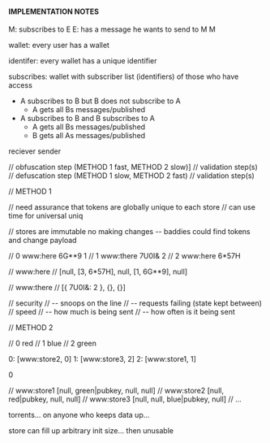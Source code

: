#### IMPLEMENTATION NOTES


M: subscribes to E
E: has a message he wants to send to M
M

wallet:
  every user has a wallet

identifer:
  every wallet has a unique identifier

subscribes: 
  wallet with subscriber list (identifiers) of those who have access
  - A subscribes to B but B does not subscribe to A
    - A gets all Bs messages/published
  - A subscribes to B and B subscribes to A
    - A gets all Bs messages/published
    - B gets all As messages/published

reciever
sender


// obfuscation step (METHOD 1 fast, METHOD 2 slow)]
// validation step(s)
// defuscation step (METHOD 1 slow, METHOD 2 fast)
// validation step(s)


// METHOD 1

// need assurance that tokens are globally unique to each store
// can use time for universal uniq

 // stores are immutable no making changes -- baddies could find tokens and change payload

// 0 www:here  6G**9    1
// 1 www:there 7U0I&    2
// 2 www:here  6*57H



// www:here
// [null, [3, 6*57H], null, [1, 6G**9], null]

// www:there
// [{ 7U0I&: 2 }, {}, {}]


// security
// -- snoops on the line
// -- requests failing (state kept between)
// speed
// -- how much is being sent
// -- how often is it being sent


// METHOD 2

// 0 red
// 1 blue
// 2 green

0: [www:store2, 0]
1: [www:store3, 2]
2: [www:store1, 1]

0

// www:store1 [null, green|pubkey, null, null]
// www:store2 [null, red|pubkey, null, null]
// www:store3 [null, null, blue|pubkey, null]
// ...

torrents... on anyone who keeps data up...



store can fill up arbitrary init size... then unusable
